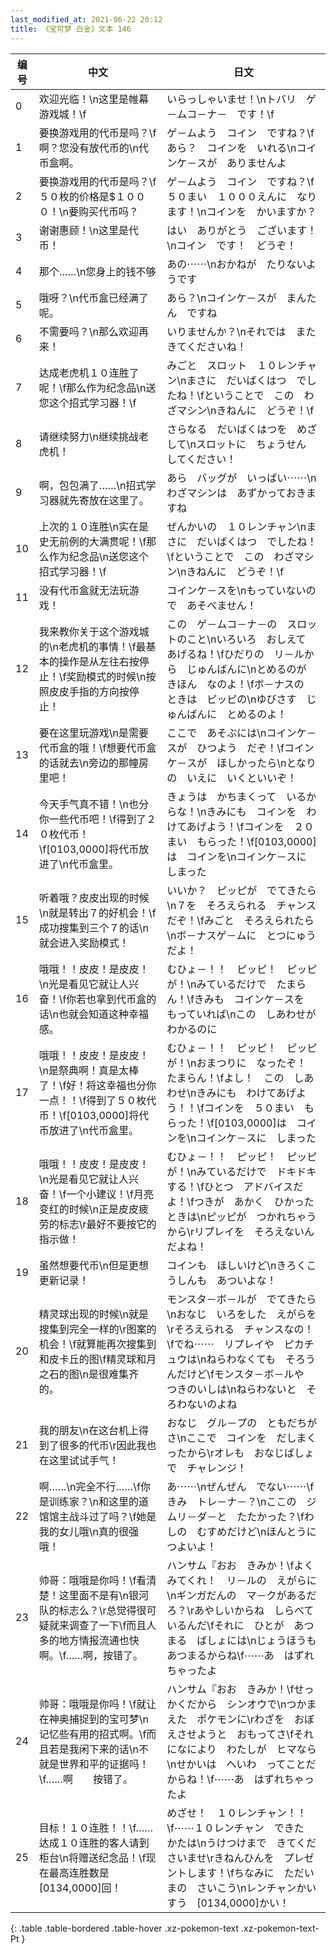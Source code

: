 ```yaml
---
last_modified_at: 2021-06-22 20:12
title: 《宝可梦 白金》文本 146
---
```

| 编号 | 中文 | 日文 |
| ---- | ---- | ---- |
| 0 | 欢迎光临！\n这里是帷幕游戏城！\f | いらっしゃいませ！\nトバリ　ゲ－ムコ－ナ－　です！\f |
| 1 | 要换游戏用的代币是吗？\f啊？您没有放代币的\n代币盒啊。 | ゲ－ムよう　コイン　ですね？\fあら？　コインを　いれる\nコインケ－スが　ありませんよ |
| 2 | 要换游戏用的代币是吗？\f５０枚的价格是$１０００！\n要购买代币吗？ | ゲ－ムよう　コイン　ですね？\f５０まい　１０００えんに　なります！\nコインを　かいますか？ |
| 3 | 谢谢惠顾！\n这里是代币！ | はい　ありがとう　ございます！\nコイン　です！　どうぞ！ |
| 4 | 那个……\n您身上的钱不够 | あの⋯⋯\nおかねが　たりないようです |
| 5 | 哦呀？\n代币盒已经满了呢。 | あら？\nコインケ－スが　まんたん　ですね |
| 6 | 不需要吗？\n那么欢迎再来！ | いりませんか？\nそれでは　また　きてくださいね！ |
| 7 | 达成老虎机１０连胜了呢！\f那么作为纪念品\n送您这个招式学习器！\f | みごと　スロット　１０レンチャン\nまさに　だいばくはつ　でしたね！\fということで　この　わざマシン\nきねんに　どうぞ！\f |
| 8 | 请继续努力\n继续挑战老虎机！ | さらなる　だいばくはつを　めざして\nスロットに　ちょうせん　してください！ |
| 9 | 啊，包包满了……\n招式学习器就先寄放在这里了。 | あら　バッグが　いっぱい⋯⋯\nわざマシンは　あずかっておきますね |
| 10 | 上次的１０连胜\n实在是史无前例的大满贯呢！\f那么作为纪念品\n送您这个招式学习器！\f | ぜんかいの　１０レンチャン\nまさに　だいばくはつ　でしたね！\fということで　この　わざマシン\nきねんに　どうぞ！\f |
| 11 | 没有代币盒就无法玩游戏！ | コインケ－スを\nもっていないので　あそべません！ |
| 12 | 我来教你关于这个游戏城的\n老虎机的事情！\f最基本的操作是从左往右按停止！\f奖励模式的时候\n按照皮皮手指的方向按停止！ | この　ゲ－ムコ－ナ－の　スロットのこと\nいろいろ　おしえて　あげるね！\fひだりの　リ－ルから　じゅんばんに\nとめるのが　きほん　なのよ！\fボ－ナスの　ときは　ピッピの\nゆびさす　じゅんばんに　とめるのよ！ |
| 13 | 要在这里玩游戏\n是需要代币盒的哦！\f想要代币盒的话就去\n旁边的那幢房里吧！ | ここで　あそぶには\nコインケ－スが　ひつよう　だぞ！\fコインケ－スが　ほしかったら\nとなりの　いえに　いくといいぞ！ |
| 14 | 今天手气真不错！\n也分你一些代币吧！\f得到了２０枚代币！\f[0103,0000]将代币放进了\n代币盒里。 | きょうは　かちまくって　いるからな！\nきみにも　コインを　わけてあげよう！\fコインを　２０まい　もらった！\f[0103,0000]は　コインを\nコインケ－スに　しまった |
| 15 | 听着哦？皮皮出现的时候\n就是转出７的好机会！\f成功搜集到三个７的话\n就会进入奖励模式！ | いいか？　ピッピが　でてきたら\n７を　そろえられる　チャンスだぞ！\fみごと　そろえられたら\nボ－ナスゲ－ムに　とつにゅうだよ！ |
| 16 | 哦哦！！皮皮！是皮皮！\n光是看见它就让人兴奋！\f你若也拿到代币盒的话\n也就会知道这种幸福感。 | むひょ－！！　ピッピ！　ピッピが！\nみているだけで　たまらん！\fきみも　コインケ－スを　もっていれば\nこの　しあわせが　わかるのに |
| 17 | 哦哦！！皮皮！是皮皮！\n是祭典啊！真是太棒了！\f好！将这幸福也分你一点！！\f得到了５０枚代币！\f[0103,0000]将代币放进了\n代币盒里。 | むひょ－！！　ピッピ！　ピッピが！\nおまつりに　なったぞ！　たまらん！\fよし！　この　しあわせ\nきみにも　わけてあげよう！！\fコインを　５０まい　もらった！\f[0103,0000]は　コインを\nコインケ－スに　しまった |
| 18 | 哦哦！！皮皮！是皮皮！\n光是看见它就让人兴奋！\f一个小建议！\f月亮变红的时候\n正是皮皮疲劳的标志\r最好不要按它的指示做！ | むひょ－！！　ピッピ！　ピッピが！\nみているだけで　ドキドキする！\fひとつ　アドバイスだよ！\fつきが　あかく　ひかったときは\nピッピが　つかれちゃうから\rリプレイを　そろえないんだよね！ |
| 19 | 虽然想要代币\n但是更想更新记录！ | コインも　ほしいけど\nきろくこうしんも　あついよな！ |
| 20 | 精灵球出现的时候\n就是搜集到完全一样的\r图案的机会！\f就算能再次搜集到和皮卡丘的图\f精灵球和月之石的图\n是很难集齐的。 | モンスタ－ボ－ルが　でてきたら\nおなじ　いろをした　えがらを\rそろえられる　チャンスなの！\fでね⋯⋯　リプレイや　ピカチュウは\nねらわなくても　そろうんだけど\fモンスタ－ボ－ルや　つきのいしは\nねらわないと　そろわないのよね |
| 21 | 我的朋友\n在这台机上得到了很多的代币\r因此我也在这里试试手气！ | おなじ　グル－プの　ともだちがさ\nここで　コインを　だしまくったから\rオレも　おなじばしょで　チャレンジ！ |
| 22 | 啊……\n完全不行……\f你是训练家？\n和这里的道馆馆主战斗过了吗？\f她是我的女儿哦\n真的很强哦！ | あ⋯⋯\nぜんぜん　でない⋯⋯\fきみ　トレ－ナ－？\nここの　ジムリ－ダ－と　たたかった？\fわしの　むすめだけど\nほんとうに　つよいよ！ |
| 23 | 帅哥：哦哦是你吗！\f看清楚！这里面不是有\n银河队的标志么？\r总觉得很可疑就来调查了一下\f而且人多的地方情报流通也快啊。\f……啊，按错了。 | ハンサム『おお　きみか！\fよくみてくれ！　リ－ルの　えがらに\nギンガだんの　マ－クがあるだろ？\rあやしいからね　しらべているんだ\fそれに　ひとが　あつまる　ばしょには\nじょうほうも　あつまるからね\f⋯⋯あ　はずれちゃったよ |
| 24 | 帅哥：哦哦是你吗！\f就让在神奥捕捉到的宝可梦\n记忆些有用的招式啊。\f而且若是我闲下来的话\n不就是世界和平的证据吗！\f……啊　　按错了。 | ハンサム『おお　きみか！\fせっかくだから　シンオウで\nつかまえた　ポケモンに\rわざを　おぼえさせようと　おもってさ\fそれになにより　わたしが　ヒマなら\nせかいは　へいわ　ってことだからね！\f⋯⋯あ　はずれちゃったよ |
| 25 | 目标！１０连胜！！\f……达成１０连胜的客人请到柜台\n将赠送纪念品！\f现在最高连胜数是[0134,0000]回！ | めざせ！　１０レンチャン！！\f⋯⋯１０レンチャン　できた　かたは\nうけつけまで　きてくださいませ\rきねんひんを　プレゼントします！\fちなみに　ただいまの　さいこう\nレンチャンかいすう　[0134,0000]かい！ |
{: .table .table-bordered .table-hover .xz-pokemon-text .xz-pokemon-text-Pt }
